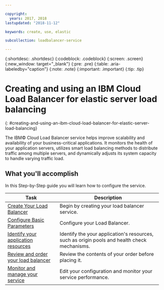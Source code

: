 ```yaml
---

copyright:
  years: 2017, 2018
lastupdated: "2018-11-12"

keywords: create, use, elastic

subcollection: loadbalancer-service

---
```


{:shortdesc: .shortdesc}
{:codeblock: .codeblock}
{:screen: .screen}
{:new_window: target="_blank"}
{:pre: .pre}
{:table: .aria-labeledby="caption"}
{:note: .note}
{:important: .important}
{:tip: .tip}

# Creating and using an IBM Cloud Load Balancer for elastic server load balancing
{: #creating-and-using-an-ibm-cloud-load-balancer-for-elastic-server-load-balancing}

The IBM© Cloud Load Balancer service helps improve scalability and availability of your business-critical applications. It monitors the health of your application servers, utilizes smart load balancing methods to distribute traffic among multiple servers, and dynamically adjusts its system capacity to handle varying traffic load.

## What you'll accomplish

In this Step-by-Step guide you will learn how to configure the service.   


Task  | Description
------------- | -------------
[Create Your Load Balancer](/docs/infrastructure/loadbalancer-service?topic=loadbalancer-service-creating-an-ibm-cloud-load-balancer) | Begin by creating your load balancer service.
[Configure Basic Parameters](/docs/infrastructure/loadbalancer-service?topic=loadbalancer-service-configuring-ibm-cloud-load-balancer-parameters) | Configure your Load Balancer.
[Identify your application resources](/docs/infrastructure/loadbalancer-service?topic=loadbalancer-service-identifying-your-application-server-resources) | Identify the your application's resources, such as origin pools and health check mechanisms.
[Review and order your load balancer](/docs/infrastructure/loadbalancer-service?topic=loadbalancer-service-review-and-place-your-order) | Review the contents of your order before placing it.
[Monitor and manage your service](/docs/infrastructure/loadbalancer-service?topic=loadbalancer-service-monitoring-and-managing-your-service) | Edit your configuration and monitor your service performance.
